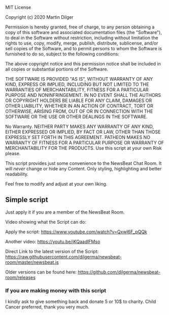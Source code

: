 MIT License

Copyright (c) 2020 Martin Dilger

Permission is hereby granted, free of charge, to any person obtaining a copy
of this software and associated documentation files (the "Software"), to deal
in the Software without restriction, including without limitation the rights
to use, copy, modify, merge, publish, distribute, sublicense, and/or sell
copies of the Software, and to permit persons to whom the Software is
furnished to do so, subject to the following conditions:

The above copyright notice and this permission notice shall be included in all
copies or substantial portions of the Software.

THE SOFTWARE IS PROVIDED "AS IS", WITHOUT WARRANTY OF ANY KIND, EXPRESS OR
IMPLIED, INCLUDING BUT NOT LIMITED TO THE WARRANTIES OF MERCHANTABILITY,
FITNESS FOR A PARTICULAR PURPOSE AND NONINFRINGEMENT. IN NO EVENT SHALL THE
AUTHORS OR COPYRIGHT HOLDERS BE LIABLE FOR ANY CLAIM, DAMAGES OR OTHER
LIABILITY, WHETHER IN AN ACTION OF CONTRACT, TORT OR OTHERWISE, ARISING FROM,
OUT OF OR IN CONNECTION WITH THE SOFTWARE OR THE USE OR OTHER DEALINGS IN THE
SOFTWARE.

No Warranty. NEITHER PARTY MAKES ANY WARRANTY OF ANY KIND, EITHER EXPRESSED OR IMPLIED, BY FACT OR LAW, OTHER THAN THOSE EXPRESSLY SET FORTH IN THIS AGREEMENT. PATHEON MAKES NO WARRANTY OF FITNESS FOR A PARTICULAR PURPOSE OR WARRANTY OF MERCHANTABILITY FOR THE PRODUCTS.
Use this script at your own Risk please.

This script provides just some convenience to the NewsBeat Chat Room. 
It will *never* change or hide any Content.
Only styling, highlighting and better readability.

Feel free to modify and adjust at your own liking.

## Simple script

Just apply it if you are a member of the NewsBeat Room.

Video showing what the Script can do:

Apply the script: https://www.youtube.com/watch?v=Qxwl6F_pQQk

Another video: https://youtu.be/jKQaadlFMso

Direct Link to the latest version of the Script:
https://raw.githubusercontent.com/dilgerma/newsbeat-room/master/newsbeat.js

Older versions can be found here:
https://github.com/dilgerma/newsbeat-room/releases

### If you are making money with this script
I kindly ask to give something back and donate 5 or 10$ to charity. Child Cancer preferred, thank you very much.
